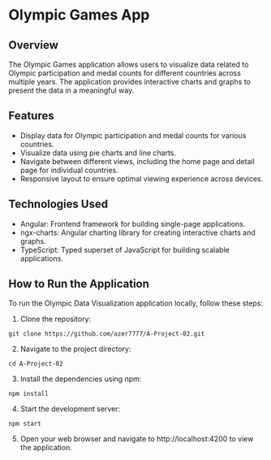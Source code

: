 # Olympic Games App

## Overview

The Olympic Games application allows users to visualize data related to Olympic participation and medal counts for different countries across multiple years. The application provides interactive charts and graphs to present the data in a meaningful way.

## Features

- Display data for Olympic participation and medal counts for various countries.
- Visualize data using pie charts and line charts.
- Navigate between different views, including the home page and detail page for individual countries.
- Responsive layout to ensure optimal viewing experience across devices.

## Technologies Used

- Angular: Frontend framework for building single-page applications.
- ngx-charts: Angular charting library for creating interactive charts and graphs.
- TypeScript: Typed superset of JavaScript for building scalable applications.

## How to Run the Application

To run the Olympic Data Visualization application locally, follow these steps:

1. Clone the repository:
````
git clone https://github.com/azer7777/A-Project-02.git
````
2. Navigate to the project directory:
````
cd A-Project-02
````
3. Install the dependencies using npm:
````
npm install
````
4. Start the development server:
````
npm start
````
5. Open your web browser and navigate to http://localhost:4200 to view the application.

